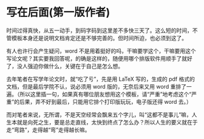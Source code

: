 # 写在后面(第一版作者)

时间过得真快，从五一动手，到码字码到这里差不多快三天了。这么短的时间，不管模板本身还是说明文档肯定还是不够完善的。但时间所迫，也必须到这了。

有人也许行会产生疑问，word 不是用着挺好的吗，干嘛要学这个，干嘛要用这个写论文呢？其实要我回答呢，的确是这样的，随便用哪个排版软件用顺手了就好了，没人强迫你做什么，关键在于自己是怎么想。

去年笔者在写学年论文时，就“吃了亏”，先是用 LaTeX 写的，生成的 pdf 格式的文档，但是最后学院不认，说必须用 word 版的，无奈后来又用 word 重排了一遍。（所以这里插一句，如果真有哪位朋友想用这个模板，请“严重”地考虑这个“严重”的后果，弄不好到最后，只能用它排个打印版玩玩，电子版还得 word 去。）

而对笔者来说，无所谓，不是天空经常会飘来五个字儿，叫“这都不是事儿”嘛，人生本就是向死之生，要是总走直线，太快到终点了怎么办？所以人生的要义就在于走“弯路”，走得越“弯”走得越长嘛。
